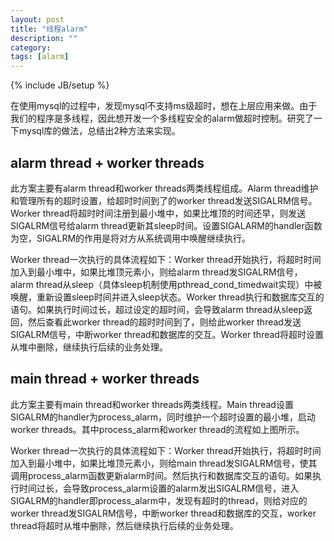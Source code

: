 ```yaml
---
layout: post
title: "线程alarm"
description: ""
category: 
tags: [alarm]
---
```

{% include JB/setup %}

在使用mysql的过程中，发现mysql不支持ms级超时，想在上层应用来做。由于我们的程序是多线程，因此想开发一个多线程安全的alarm做超时控制。研究了一下mysql库的做法，总结出2种方法来实现。

## alarm thread + worker threads

此方案主要有alarm thread和worker threads两类线程组成。Alarm thread维护和管理所有的超时设置，给超时时间到了的worker thread发送SIGALRM信号。Worker thread将超时时间注册到最小堆中，如果比堆顶的时间还早，则发送SIGALRM信号给alarm thread更新其sleep时间。设置SIGALARM的handler函数为空，SIGALRM的作用是将对方从系统调用中唤醒继续执行。

Worker thread一次执行的具体流程如下：Worker thread开始执行，将超时时间加入到最小堆中，如果比堆顶元素小，则给alarm thread发SIGALRM信号，alarm thread从sleep（具体sleep机制使用pthread_cond_timedwait实现）中被唤醒，重新设置sleep时间并进入sleep状态。Worker thread执行和数据库交互的语句。如果执行时间过长，超过设定的超时间，会导致alarm thread从sleep返回，然后查看此worker thread的超时时间到了，则给此worker thread发送SIGALRM信号，中断worker thread和数据库的交互。Worker thread将超时设置从堆中删除，继续执行后续的业务处理。

## main thread + worker threads

此方案主要有main thread和worker threads两类线程。Main thread设置SIGALRM的handler为process_alarm，同时维护一个超时设置的最小堆，启动worker threads。其中process_alarm和worker thread的流程如上图所示。

Worker thread一次执行的具体流程如下：Worker thread开始执行，将超时时间加入到最小堆中，如果比堆顶元素小，则给main thread发SIGALRM信号，使其调用process_alarm函数更新alarm时间。然后执行和数据库交互的语句。如果执行时间过长，会导致process_alarm设置的alarm发出SIGALRM信号，进入SIGALRM的handler即process_alarm中，发现有超时的thread，则给对应的worker thread发SIGALRM信号，中断worker thread和数据库的交互，worker thread将超时从堆中删除，然后继续执行后续的业务处理。

